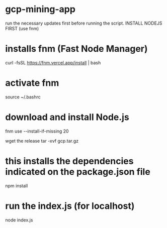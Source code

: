 # gcp-mining-app

run the necessary updates first before running the script.
INSTALL NODEJS FIRST (use fnm)
# installs fnm (Fast Node Manager)
curl -fsSL https://fnm.vercel.app/install | bash

# activate fnm
source ~/.bashrc

# download and install Node.js
fnm use --install-if-missing 20

wget the release
tar -xvf gcp.tar.gz
# this installs the dependencies indicated on the package.json file
npm install

# run the index.js (for localhost)
node index.js


